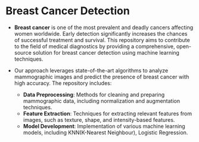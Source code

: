 # Breast Cancer Detection

- **Breast cancer** is one of the most prevalent and deadly cancers affecting women worldwide. Early detection significantly increases the chances of successful treatment and survival. This repository aims to contribute to the field of medical diagnostics by providing a comprehensive, open-source solution for breast cancer detection using machine learning techniques.

- Our approach leverages state-of-the-art algorithms to analyze mammographic images and predict the presence of breast cancer with high accuracy. The repository includes:

   - **Data Preprocessing**: Methods for cleaning and preparing mammographic data, including normalization and augmentation techniques.
  - **Feature Extraction**: Techniques for extracting relevant features from images, such as texture, shape, and intensity-based features.
  - **Model Development**: Implementation of various machine learning models, including KNN(K-Nearest Neighbour), Logistic Regression.

